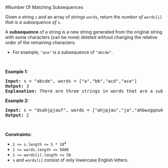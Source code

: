 #Number Of Matching Subsequences
<p>Given a string <code>s</code> and an array of strings <code>words</code>, return <em>the number of</em> <code>words[i]</code> <em>that is a subsequence of</em> <code>s</code>.</p>
<p>A <strong>subsequence</strong> of a string is a new string generated from the original string with some characters (can be none) deleted without changing the relative order of the remaining characters.</p>
<ul>
<li>For example, <code>"ace"</code> is a subsequence of <code>"abcde"</code>.</li>
</ul>
<p> </p>
<p><strong class="example">Example 1:</strong></p>
<pre><strong>Input:</strong> s = "abcde", words = ["a","bb","acd","ace"]
<strong>Output:</strong> 3
<strong>Explanation:</strong> There are three strings in words that are a subsequence of s: "a", "acd", "ace".
</pre>
<p><strong class="example">Example 2:</strong></p>
<pre><strong>Input:</strong> s = "dsahjpjauf", words = ["ahjpjau","ja","ahbwzgqnuk","tnmlanowax"]
<strong>Output:</strong> 2
</pre>
<p> </p>
<p><strong>Constraints:</strong></p>
<ul>
<li><code>1 &lt;= s.length &lt;= 5 * 10<sup>4</sup></code></li>
<li><code>1 &lt;= words.length &lt;= 5000</code></li>
<li><code>1 &lt;= words[i].length &lt;= 50</code></li>
<li><code>s</code> and <code>words[i]</code> consist of only lowercase English letters.</li>
</ul>

